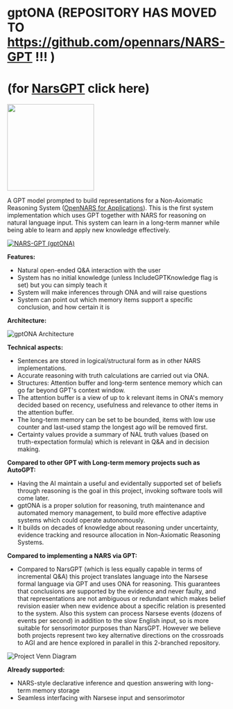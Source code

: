 # gptONA (REPOSITORY HAS MOVED TO https://github.com/opennars/NARS-GPT !!! )
# (for [NarsGPT](https://github.com/patham9/NarsGPT) click here)

<img src="https://user-images.githubusercontent.com/8284677/234757994-5e8ad001-c5b1-4aa1-abe7-c56a4f7012dd.png" width="200px">

A GPT model prompted to build representations for a Non-Axiomatic Reasoning System ([OpenNARS for Applications](https://github.com/opennars/OpenNARS-for-Applications)). This is the first system implementation which uses GPT together with NARS for reasoning on natural language input. This system can learn in a long-term manner while being able to learn and apply new knowledge effectively.

[![NARS-GPT (gptONA)](https://img.youtube.com/vi/l4rklYGbcTo/0.jpg)](https://www.youtube.com/watch?v=l4rklYGbcTo "Integrating GPT and NARS (gptONA)")

**Features:**
- Natural open-ended Q&A interaction with the user
- System has no initial knowledge (unless IncludeGPTKnowledge flag is set) but you can simply teach it
- System will make inferences through ONA and will raise questions
- System can point out which memory items support a specific conclusion, and how certain it is

**Architecture:**

![gptONA Architecture](https://user-images.githubusercontent.com/8284677/234759143-0fc48767-68cd-44fc-800a-fc7023e11f37.png)

**Technical aspects:**
- Sentences are stored in logical/structural form as in other NARS implementations.
- Accurate reasoning with truth calculations are carried out via ONA.
- Structures: Attention buffer and long-term sentence memory which can go far beyond GPT's context window.
- The attention buffer is a view of up to k relevant items in ONA's memory decided based on recency, usefulness and relevance to other items in the attention buffer.
- The long-term memory can be set to be bounded, items with low use counter and last-used stamp the longest ago will be removed first.
- Certainty values provide a summary of NAL truth values (based on truth-expectation formula) which is relevant in Q&A and in decision making.

**Compared to other GPT with Long-term memory projects such as AutoGPT:**

- Having the AI maintain a useful and evidentally supported set of beliefs through reasoning is the goal in this project, invoking software tools will come later.
- gptONA is a proper solution for reasoning, truth maintenance and automated memory management, to build more effective adaptive systems which could operate autonomously.
- It builds on decades of knowledge about reasoning under uncertainty, evidence tracking and resource allocation in Non-Axiomatic Reasoning Systems.

**Compared to implementing a NARS via GPT:**

- Compared to NarsGPT (which is less equally capable in terms of incremental Q&A) this project translates language into the Narsese formal language via GPT and uses ONA for reasoning. This guarantees that conclusions are supported by the evidence and never faulty, and that representations are not ambiguous or redundant which makes belief revision easier when new evidence about a specific relation is presented to the system. Also this system can process Narsese events (dozens of events per second) in addition to the slow English input, so is more suitable for sensorimotor purposes than NarsGPT. However we believe both projects represent two key alternative directions on the crossroads to AGI and are hence explored in parallel in this 2-branched repository.

![Project Venn Diagram](https://user-images.githubusercontent.com/8284677/234832807-f26aaa18-afb9-4f6e-91ea-c667b74f1a5d.png)

**Already supported:**
- NARS-style declarative inference and question answering with long-term memory storage
- Seamless interfacing with Narsese input and sensorimotor
